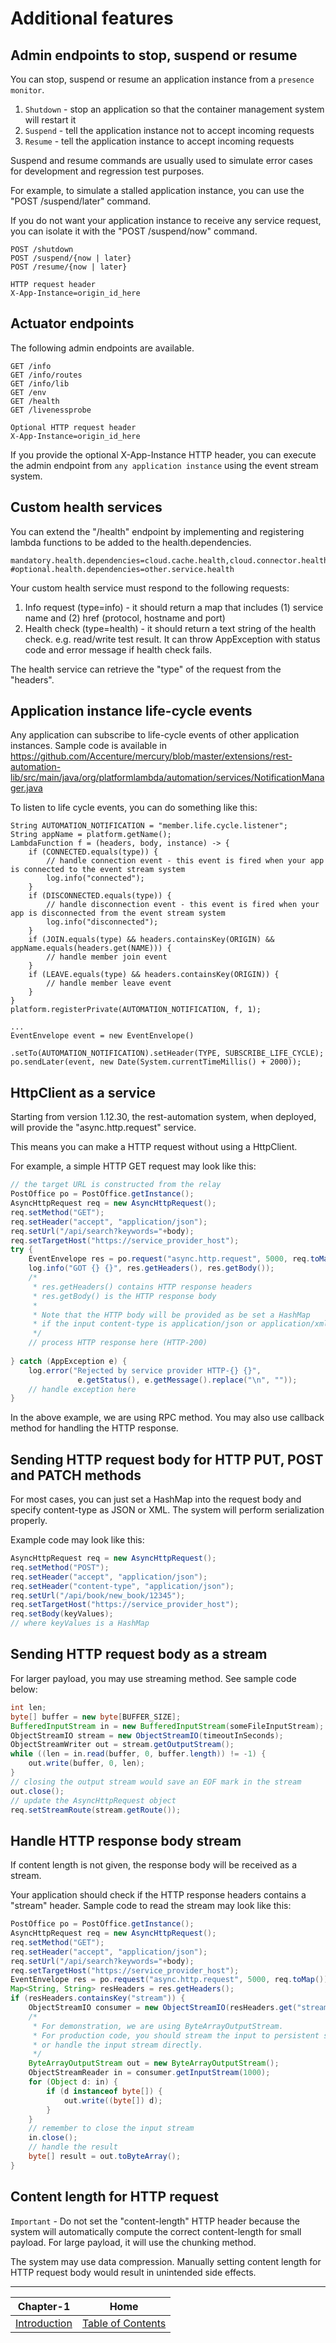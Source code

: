# Additional features

## Admin endpoints to stop, suspend or resume

You can stop, suspend or resume an application instance from a `presence monitor`.

1. `Shutdown` - stop an application so that the container management system will restart it
2. `Suspend` - tell the application instance not to accept incoming requests
3. `Resume` - tell the application instance to accept incoming requests

Suspend and resume commands are usually used to simulate error cases for development and regression test purposes.

For example, to simulate a stalled application instance, you can use the "POST /suspend/later" command.

If you do not want your application instance to receive any service request, you can isolate it with the
"POST /suspend/now" command.

```
POST /shutdown
POST /suspend/{now | later}
POST /resume/{now | later}

HTTP request header
X-App-Instance=origin_id_here
```

## Actuator endpoints

The following admin endpoints are available.

```
GET /info
GET /info/routes
GET /info/lib
GET /env
GET /health
GET /livenessprobe

Optional HTTP request header
X-App-Instance=origin_id_here
```

If you provide the optional X-App-Instance HTTP header, you can execute the admin endpoint from `any application instance` using the event stream system.

## Custom health services

You can extend the "/health" endpoint by implementing and registering lambda functions to be added to the health.dependencies.

```
mandatory.health.dependencies=cloud.cache.health,cloud.connector.health
#optional.health.dependencies=other.service.health
```

Your custom health service must respond to the following requests:

1. Info request (type=info) - it should return a map that includes (1) service name and (2) href (protocol, hostname and port)
2. Health check (type=health) - it should return a text string of the health check. e.g. read/write test result. It can throw AppException with status code and error message if health check fails.

The health service can retrieve the "type" of the request from the "headers".

## Application instance life-cycle events

Any application can subscribe to life-cycle events of other application instances.
Sample code is available in https://github.com/Accenture/mercury/blob/master/extensions/rest-automation-lib/src/main/java/org/platformlambda/automation/services/NotificationManager.java

To listen to life cycle events, you can do something like this:
```
String AUTOMATION_NOTIFICATION = "member.life.cycle.listener";
String appName = platform.getName();
LambdaFunction f = (headers, body, instance) -> {
    if (CONNECTED.equals(type)) {
        // handle connection event - this event is fired when your app is connected to the event stream system
        log.info("connected");
    }
    if (DISCONNECTED.equals(type)) {
        // handle disconnection event - this event is fired when your app is disconnected from the event stream system
        log.info("disconnected");
    }
    if (JOIN.equals(type) && headers.containsKey(ORIGIN) && appName.equals(headers.get(NAME))) {
        // handle member join event
    }
    if (LEAVE.equals(type) && headers.containsKey(ORIGIN)) {
        // handle member leave event
    }
}
platform.registerPrivate(AUTOMATION_NOTIFICATION, f, 1);

...
EventEnvelope event = new EventEnvelope()
                        .setTo(AUTOMATION_NOTIFICATION).setHeader(TYPE, SUBSCRIBE_LIFE_CYCLE);
po.sendLater(event, new Date(System.currentTimeMillis() + 2000));
```

## HttpClient as a service

Starting from version 1.12.30, the rest-automation system, when deployed, will provide the "async.http.request" service.

This means you can make a HTTP request without using a HttpClient.

For example, a simple HTTP GET request may look like this:

```java
// the target URL is constructed from the relay 
PostOffice po = PostOffice.getInstance();
AsyncHttpRequest req = new AsyncHttpRequest();
req.setMethod("GET");
req.setHeader("accept", "application/json");
req.setUrl("/api/search?keywords="+body);
req.setTargetHost("https://service_provider_host");
try {
    EventEnvelope res = po.request("async.http.request", 5000, req.toMap());
    log.info("GOT {} {}", res.getHeaders(), res.getBody());
    /*
     * res.getHeaders() contains HTTP response headers
     * res.getBody() is the HTTP response body
     *
     * Note that the HTTP body will be provided as be set a HashMap
     * if the input content-type is application/json or application/xml.
     */ 
    // process HTTP response here (HTTP-200)
    
} catch (AppException e) {
    log.error("Rejected by service provider HTTP-{} {}", 
               e.getStatus(), e.getMessage().replace("\n", ""));
    // handle exception here
}
```
In the above example, we are using RPC method. You may also use callback method for handling the HTTP response.

## Sending HTTP request body for HTTP PUT, POST and PATCH methods

For most cases, you can just set a HashMap into the request body and specify content-type as JSON or XML.
The system will perform serialization properly.

Example code may look like this:

```java
AsyncHttpRequest req = new AsyncHttpRequest();
req.setMethod("POST");
req.setHeader("accept", "application/json");
req.setHeader("content-type", "application/json");
req.setUrl("/api/book/new_book/12345");
req.setTargetHost("https://service_provider_host");
req.setBody(keyValues);
// where keyValues is a HashMap
```

## Sending HTTP request body as a stream

For larger payload, you may use streaming method. See sample code below:

```java
int len;
byte[] buffer = new byte[BUFFER_SIZE];
BufferedInputStream in = new BufferedInputStream(someFileInputStream);
ObjectStreamIO stream = new ObjectStreamIO(timeoutInSeconds);
ObjectStreamWriter out = stream.getOutputStream();
while ((len = in.read(buffer, 0, buffer.length)) != -1) {
    out.write(buffer, 0, len);
}
// closing the output stream would save an EOF mark in the stream
out.close();
// update the AsyncHttpRequest object
req.setStreamRoute(stream.getRoute());
```

## Handle HTTP response body stream

If content length is not given, the response body will be received as a stream.

Your application should check if the HTTP response headers contains a "stream" header.
Sample code to read the stream may look like this:

```java
PostOffice po = PostOffice.getInstance();
AsyncHttpRequest req = new AsyncHttpRequest();
req.setMethod("GET");
req.setHeader("accept", "application/json");
req.setUrl("/api/search?keywords="+body);
req.setTargetHost("https://service_provider_host");
EventEnvelope res = po.request("async.http.request", 5000, req.toMap());
Map<String, String> resHeaders = res.getHeaders();
if (resHeaders.containsKey("stream")) {
    ObjectStreamIO consumer = new ObjectStreamIO(resHeaders.get("stream"));
    /*
     * For demonstration, we are using ByteArrayOutputStream.
     * For production code, you should stream the input to persistent storage
     * or handle the input stream directly.
     */
    ByteArrayOutputStream out = new ByteArrayOutputStream();
    ObjectStreamReader in = consumer.getInputStream(1000);
    for (Object d: in) {
        if (d instanceof byte[]) {
            out.write((byte[]) d);
        }
    }
    // remember to close the input stream
    in.close();
    // handle the result
    byte[] result = out.toByteArray();
}
```

## Content length for HTTP request

`Important` - Do not set the "content-length" HTTP header because the system will automatically compute the
correct content-length for small payload. For large payload, it will use the chunking method.

The system may use data compression. Manually setting content length for HTTP request body would result
in unintended side effects.

---

| Chapter-1                                | Home                                     |
| :---------------------------------------:|:----------------------------------------:|
| [Introduction](CHAPTER-1.md)             | [Table of Contents](TABLE-OF-CONTENTS.md)|
